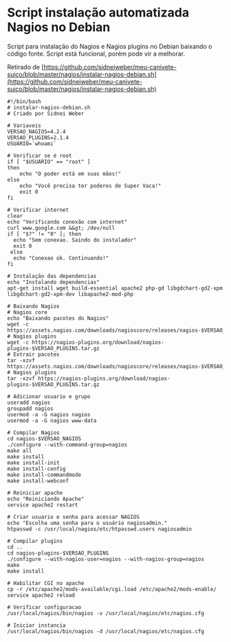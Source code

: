 # Script instalação automatizada Nagios no Debian

Script para instalação do Nagios e Nagios plugins no Debian baixando o código fonte. Script está funcional, porém pode vir a melhorar.

Retirado de [https://github.com/sidneiweber/meu-canivete-suico/blob/master/nagios/instalar-nagios-debian.sh](https://github.com/sidneiweber/meu-canivete-suico/blob/master/nagios/instalar-nagios-debian.sh)

```shell
#!/bin/bash
# instalar-nagios-debian.sh
# Criado por Sidnei Weber

# Variaveis
VERSAO_NAGIOS=4.2.4
VERSAO_PLUGINS=2.1.4
USUARIO=`whoami`

# Verificar se é root
if [ "$USUARIO" == "root" ]
then
	echo "O poder está em suas mãos!"
else
	echo "Você precisa ter poderes de Super Vaca!"
	exit 0
fi

# Verificar internet
clear
echo "Verificando conexão com internet"
curl www.google.com &&gt; /dev/null
if [ "$?" != "0" ]; then
  echo "Sem conexao. Saindo do instalador"
  exit 0
 else
  echo "Conexao ok. Continuando!"
fi

# Instalação das dependencias
echo "Instalando dependencias"
apt-get install wget build-essential apache2 php-gd libgdchart-gd2-xpm libgdchart-gd2-xpm-dev libapache2-mod-php

# Baixando Nagios
# Nagios core
echo "Baixando pacotes do Nagios"
wget -c https://assets.nagios.com/downloads/nagioscore/releases/nagios-$VERSAO_NAGIOS.tar.gz
# Nagios plugins
wget -c https://nagios-plugins.org/download/nagios-plugins-$VERSAO_PLUGINS.tar.gz
# Extrair pacotes
tar -xzvf https://assets.nagios.com/downloads/nagioscore/releases/nagios-$VERSAO_NAGIOS.tar.gz
# Nagios plugins
tar -xzvf https://nagios-plugins.org/download/nagios-plugins-$VERSAO_PLUGINS.tar.gz

# Adicionar usuario e grupo
useradd nagios
groupadd nagios
usermod -a -G nagios nagios
usermod -a -G nagios www-data

# Compilar Nagios
cd nagios-$VERSAO_NAGIOS
./configure --with-command-group=nagios
make all
make install
make install-init
make install-config
make install-commandmode
make install-webconf

# Reiniciar apache
echo "Reiniciando Apache"
service apache2 restart

# Criar usuario e senha para acessar NAGIOS
echo "Escolha uma senha para o usuário nagiosadmin."
htpasswd -c /usr/local/nagios/etc/htpasswd.users nagiosadmin

# Compilar plugins
cd ..
cd nagios-plugins-$VERSAO_PLUGINS
./configure --with-nagios-user=nagios --with-nagios-group=nagios
make
make install

# Habilitar CGI no apache
cp -r /etc/apache2/mods-available/cgi.load /etc/apache2/mods-enable/
service apache2 reload

# Verificar configuracao
/usr/local/nagios/bin/nagios -v /usr/local/nagios/etc/nagios.cfg

# Iniciar instancia
/usr/local/nagios/bin/nagios -d /usr/local/nagios/etc/nagios.cfg
```
